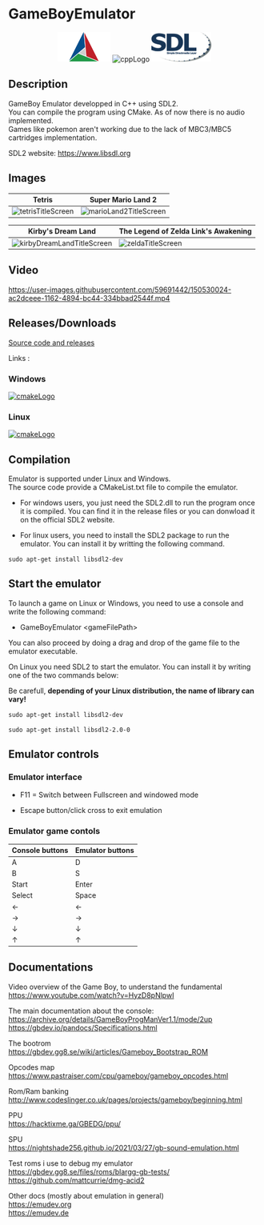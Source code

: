 # GameBoyEmulator

<p align="center">
      <img src="README_files/Logos/cmake_logo.png" alt="cmakeLogo" style="height:60px;"/>
      <img src="https://img.shields.io/badge/C%2B%2B-00599C?style=for-the-badge&logo=c%2B%2B&logoColor=white" alt="cppLogo" style="height:60px;"/>
      <img src="README_files/Logos/SDL2_logo.png" alt="cmakeLogo" style="height:60px;"/>
</p>

## Description

GameBoy Emulator developped in C++ using SDL2.  
You can compile the program using CMake.
As of now there is no audio implemented.  
Games like pokemon aren't working due to the lack of MBC3/MBC5 cartridges implementation.  

SDL2 website:
<https://www.libsdl.org>

## Images

| Tetris | Super Mario Land 2 |
| --- | --- |
| ![tetrisTitleScreen](https://user-images.githubusercontent.com/59691442/150528557-720e411d-2e16-4cc0-9817-167364169358.png) | ![marioLand2TitleScreen](https://user-images.githubusercontent.com/59691442/150528763-29bdaaf0-ca37-4a76-87d7-290d40da1065.png) |

| Kirby's Dream Land | The Legend of Zelda Link's Awakening |
| --- | --- |
| ![kirbyDreamLandTitleScreen](https://user-images.githubusercontent.com/59691442/150528769-c1abc87b-6fae-4989-9481-b69ba493fecc.png) | ![zeldaTitleScreen](https://user-images.githubusercontent.com/59691442/150528776-c72dec37-00a2-42eb-aa3c-4cea48577342.png) |

## Video  

<https://user-images.githubusercontent.com/59691442/150530024-ac2dceee-1162-4894-bc44-334bbad2544f.mp4>

## Releases/Downloads

[Source code and releases](https://github.com/Im-Rises/GameBoyEmulator/releases)

Links :

### Windows

<a href="https://github.com/Im-Rises/GameBoyEmulator/files/7921719/GameBoyEmulator-0.6-windows.zip"><img src="https://img.shields.io/badge/Windows-0078D6?style=for-the-badge&logo=windows&logoColor=white" alt="cmakeLogo" style="height:40px;"/></a>

### Linux

<a href="https://github.com/Im-Rises/GameBoyEmulator/files/7921720/GameBoyEmulator-0.6-linux.zip"><img src="https://img.shields.io/badge/Linux-FCC624?style=for-the-badge&logo=linux&logoColor=black" alt="cmakeLogo" style="height:40px;"/></a>

## Compilation  

Emulator is supported under Linux and Windows.  
The source code provide a CMakeList.txt file to compile the emulator.  

- For windows users, you just need the SDL2.dll to run the program once it is compiled. You can find it in the release files or you can donwload it on the official SDL2 website.

- For linux users, you need to install the SDL2 package to run the emulator. You can install it by writting the following command.  

```shell
sudo apt-get install libsdl2-dev
```

## Start the emulator

To launch a game on Linux or Windows, you need to use a console and write the following command:

- GameBoyEmulator \<gameFilePath\>

You can also proceed by doing a drag and drop of the game file to the emulator executable.

On Linux you need SDL2 to start the emulator. You can install it by writing one of the two commands below:

Be carefull, **depending of your Linux distribution, the name of library can vary!**  

```shell
sudo apt-get install libsdl2-dev
```

```shell
sudo apt-get install libsdl2-2.0-0  
```

## Emulator controls

### Emulator interface

- F11 = Switch between Fullscreen and windowed mode

- Escape button/click cross to exit emulation

### Emulator game contols

|  Console buttons  | Emulator buttons   |
|--- |--- |
| A  | D  |
| B  | S  |
| Start   | Enter |
| Select  | Space |
| ←  | ←  |
| →  | →  |
| ↓  | ↓  |
| ↑  | ↑  |

## Documentations  

Video overview of the Game Boy, to understand the fundamental  
<https://www.youtube.com/watch?v=HyzD8pNlpwI>  

The main documentation about the console:  
<https://archive.org/details/GameBoyProgManVer1.1/mode/2up>  
<https://gbdev.io/pandocs/Specifications.html>

The bootrom  
<https://gbdev.gg8.se/wiki/articles/Gameboy_Bootstrap_ROM>  

Opcodes map  
<https://www.pastraiser.com/cpu/gameboy/gameboy_opcodes.html>  

Rom/Ram banking  
<http://www.codeslinger.co.uk/pages/projects/gameboy/beginning.html>  

PPU  
<https://hacktixme.ga/GBEDG/ppu/>  

SPU  
<https://nightshade256.github.io/2021/03/27/gb-sound-emulation.html>  

Test roms i use to debug my emulator  
<https://gbdev.gg8.se/files/roms/blargg-gb-tests/>  
<https://github.com/mattcurrie/dmg-acid2>  

Other docs (mostly about emulation in general)  
<https://emudev.org>  
<https://emudev.de>  
